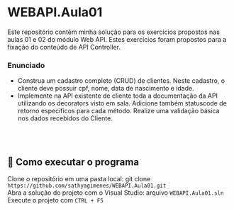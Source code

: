 # WEBAPI.Aula01

Este repositório contém minha solução para os exercícios propostos nas aulas 01 e 02 do módulo Web API. Estes exercícios foram propostos para a fixação do conteúdo de API Controller. <br/>

### Enunciado <br/>
- Construa um cadastro completo (CRUD) de clientes. Neste cadastro, o cliente deve possuir cpf, nome, data de nascimento e idade.
- Implemente na API existente de cliente toda a documentação da API utilizando os decorators visto em sala. Adicione também statuscode de retorno específicos para cada método. Realize uma validação básica nos dados recebidos do Cliente.
<br/>
<br/>

## :hammer: Como executar o programa
Clone o repositório em uma pasta local: git clone `https://github.com/sathyagimenes/WEBAPI.Aula01.git` <br/>
Abra a solução do projeto com o Visual Studio: arquivo `WEBAPI.Aula01.sln` <br/>
Execute o projeto com `CTRL + F5`
